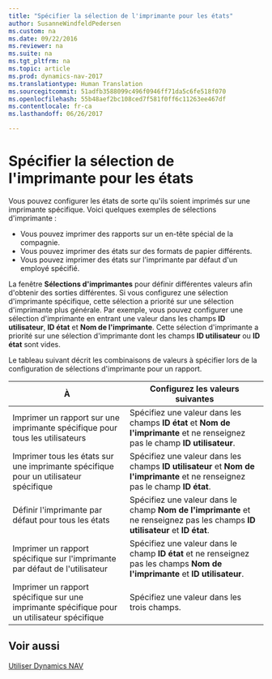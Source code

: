 ```yaml
---
title: "Spécifier la sélection de l'imprimante pour les états"
author: SusanneWindfeldPedersen
ms.custom: na
ms.date: 09/22/2016
ms.reviewer: na
ms.suite: na
ms.tgt_pltfrm: na
ms.topic: article
ms.prod: dynamics-nav-2017
ms.translationtype: Human Translation
ms.sourcegitcommit: 51adfb3588099c496f0946ff71da5c6fe518f070
ms.openlocfilehash: 55b48aef2bc108ced7f581f0ff6c11263ee467df
ms.contentlocale: fr-ca
ms.lasthandoff: 06/26/2017

---
```

    
# <a name="specify-printer-selection-for-reports"></a>Spécifier la sélection de l'imprimante pour les états
Vous pouvez configurer les états de sorte qu'ils soient imprimés sur une imprimante spécifique. Voici quelques exemples de sélections d'imprimante : 

- Vous pouvez imprimer des rapports sur un en-tête spécial de la compagnie.
- Vous pouvez imprimer des états sur des formats de papier différents.
- Vous pouvez imprimer des états sur l'imprimante par défaut d'un employé spécifié.

La fenêtre **Sélections d'imprimantes** pour définir différentes valeurs afin d'obtenir des sorties différentes. Si vous configurez une sélection d'imprimante spécifique, cette sélection a priorité sur une sélection d'imprimante plus générale. Par exemple, vous pouvez configurer une sélection d'imprimante en entrant une valeur dans les champs **ID utilisateur**, **ID état** et **Nom de l'imprimante**. Cette sélection d'imprimante a priorité sur une sélection d'imprimante dont les champs **ID utilisateur** ou **ID état** sont vides. 

Le tableau suivant décrit les combinaisons de valeurs à spécifier lors de la configuration de sélections d'imprimante pour un rapport.

|À                                                 |Configurez les valeurs suivantes                                             |
|---------------------------------------------------|---------------------------------------------------------------------|
|Imprimer un rapport sur une imprimante spécifique pour tous les utilisateurs |Spécifiez une valeur dans les champs **ID état** et **Nom de l'imprimante** et ne renseignez pas le champ **ID utilisateur**.|
|Imprimer tous les états sur une imprimante spécifique pour un utilisateur spécifique|Spécifiez une valeur dans les champs **ID utilisateur** et **Nom de l'imprimante** et ne renseignez pas le champ **ID état**.|
|Définir l'imprimante par défaut pour tous les états|Spécifiez une valeur dans le champ **Nom de l'imprimante** et ne renseignez pas les champs **ID utilisateur** et **ID état**.|
|Imprimer un rapport spécifique sur l'imprimante par défaut de l'utilisateur|Spécifiez une valeur dans le champ **ID état** et ne renseignez pas les champs **Nom de l'imprimante** et **ID utilisateur**.|
|Imprimer un rapport spécifique sur une imprimante spécifique pour un utilisateur spécifique|Spécifiez une valeur dans les trois champs.|

## <a name="see-also"></a>Voir aussi
[Utiliser Dynamics NAV](ui-work-product.md)

